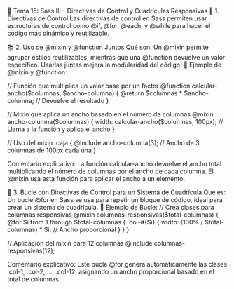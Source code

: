 🌟 Tema 15: Sass III - Directivas de Control y Cuadrículas Responsivas
🔄 1. Directivas de Control
Las directivas de control en Sass permiten usar estructuras de control como @if, @for, @each, y @while para hacer el código más dinámico y reutilizable.

📚 2. Uso de @mixin y @function Juntos
Qué son: Un @mixin permite agrupar estilos reutilizables, mientras que una @function devuelve un valor específico. Usarlas juntas mejora la modularidad del código.
🔹 Ejemplo de @mixin y @function:

// Función que multiplica un valor base por un factor
@function calcular-ancho($columnas, $ancho-columna) {
  @return $columnas * $ancho-columna; // Devuelve el resultado
}

// Mixin que aplica un ancho basado en el número de columnas
@mixin ancho-columna($columnas) {
  width: calcular-ancho($columnas, 100px); // Llama a la función y aplica el ancho
}

// Uso del mixin
.caja {
  @include ancho-columna(3); // Ancho de 3 columnas de 100px cada una
}

Comentario explicativo: La función calcular-ancho devuelve el ancho total multiplicando el número de columnas por el ancho de cada columna. El @mixin usa esta función para aplicar el ancho a un elemento.

🔄 3. Bucle con Directivas de Control para un Sistema de Cuadrícula
Qué es: Un bucle @for en Sass se usa para repetir un bloque de código, ideal para crear un sistema de cuadrícula.
🔹 Ejemplo de Bucle:
// Crea clases para columnas responsivas
@mixin columnas-responsivas($total-columnas) {
  @for $i from 1 through $total-columnas {
    .col-#{$i} {
      width: (100% / $total-columnas) * $i; // Ancho proporcional
    }
  }
}

// Aplicación del mixin para 12 columnas
@include columnas-responsivas(12);

Comentario explicativo: Este bucle @for genera automáticamente las clases .col-1, .col-2, ..., .col-12, asignando un ancho proporcional basado en el total de columnas.